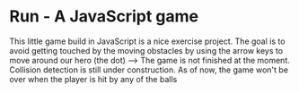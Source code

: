 # Run - A JavaScript game
This little game build in JavaScript is a nice exercise project. The goal is to avoid getting touched by the moving obstacles by using the arrow keys to move around our hero (the dot)
--> The game is not finished at the moment. Collision detection is still under construction. As of now, the game won't be over when the player is hit by any of the balls
